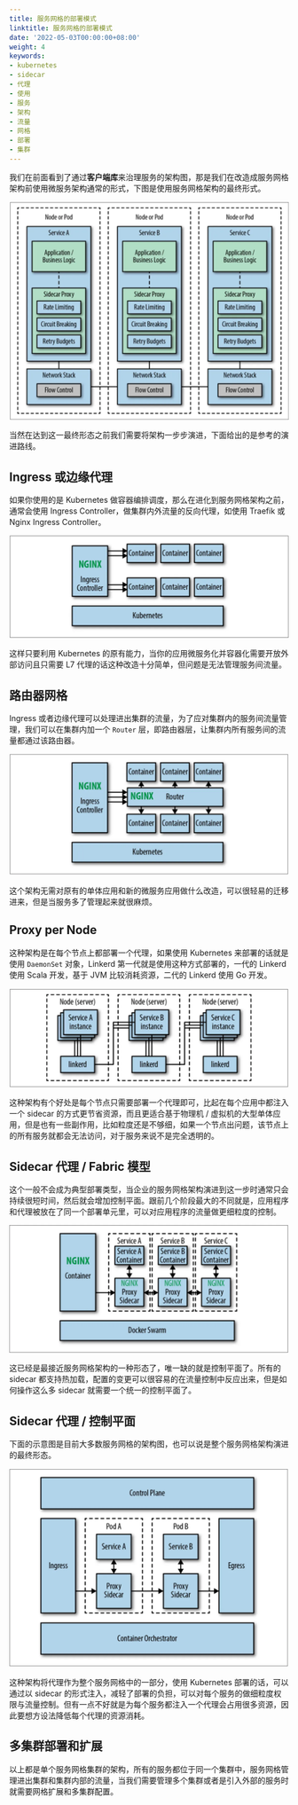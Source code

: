 ```yaml
---
title: 服务网格的部署模式
linktitle: 服务网格的部署模式
date: '2022-05-03T00:00:00+08:00'
weight: 4
keywords:
- kubernetes
- sidecar
- 代理
- 使用
- 服务
- 架构
- 流量
- 网格
- 部署
- 集群
---
```

我们在前面看到了通过**客户端库**来治理服务的架构图，那是我们在改造成服务网格架构前使用微服务架构通常的形式，下图是使用服务网格架构的最终形式。

![服务网格架构示意图](arch.webp)

当然在达到这一最终形态之前我们需要将架构一步步演进，下面给出的是参考的演进路线。

## Ingress 或边缘代理

如果你使用的是 Kubernetes 做容器编排调度，那么在进化到服务网格架构之前，通常会使用 Ingress Controller，做集群内外流量的反向代理，如使用 Traefik 或 Nginx Ingress Controller。

![Ingress 或边缘代理架构示意图](ingress.webp)

这样只要利用 Kubernetes 的原有能力，当你的应用微服务化并容器化需要开放外部访问且只需要 L7 代理的话这种改造十分简单，但问题是无法管理服务间流量。

## 路由器网格

Ingress 或者边缘代理可以处理进出集群的流量，为了应对集群内的服务间流量管理，我们可以在集群内加一个 `Router` 层，即路由器层，让集群内所有服务间的流量都通过该路由器。

![路由器网格架构示意图](router.webp)

这个架构无需对原有的单体应用和新的微服务应用做什么改造，可以很轻易的迁移进来，但是当服务多了管理起来就很麻烦。

## Proxy per Node

这种架构是在每个节点上都部署一个代理，如果使用 Kubernetes 来部署的话就是使用 `DaemonSet` 对象，Linkerd 第一代就是使用这种方式部署的，一代的 Linkerd 使用 Scala 开发，基于 JVM 比较消耗资源，二代的 Linkerd 使用 Go 开发。

![Proxy per node 架构示意图](proxy-per-node.webp)

这种架构有个好处是每个节点只需要部署一个代理即可，比起在每个应用中都注入一个 sidecar 的方式更节省资源，而且更适合基于物理机 / 虚拟机的大型单体应用，但是也有一些副作用，比如粒度还是不够细，如果一个节点出问题，该节点上的所有服务就都会无法访问，对于服务来说不是完全透明的。

## Sidecar 代理 / Fabric 模型

这个一般不会成为典型部署类型，当企业的服务网格架构演进到这一步时通常只会持续很短时间，然后就会增加控制平面。跟前几个阶段最大的不同就是，应用程序和代理被放在了同一个部署单元里，可以对应用程序的流量做更细粒度的控制。

![Sidecar 代理/Fabric 模型示意图](sidecar.webp)

这已经是最接近服务网格架构的一种形态了，唯一缺的就是控制平面了。所有的 sidecar 都支持热加载，配置的变更可以很容易的在流量控制中反应出来，但是如何操作这么多 sidecar 就需要一个统一的控制平面了。

## Sidecar 代理 / 控制平面

下面的示意图是目前大多数服务网格的架构图，也可以说是整个服务网格架构演进的最终形态。

![Sidecar 代理/控制平面架构示意图](control-plane.webp)

这种架构将代理作为整个服务网格中的一部分，使用 Kubernetes 部署的话，可以通过以 sidecar 的形式注入，减轻了部署的负担，可以对每个服务的做细粒度权限与流量控制。但有一点不好就是为每个服务都注入一个代理会占用很多资源，因此要想方设法降低每个代理的资源消耗。

## 多集群部署和扩展

以上都是单个服务网格集群的架构，所有的服务都位于同一个集群中，服务网格管理进出集群和集群内部的流量，当我们需要管理多个集群或者是引入外部的服务时就需要网格扩展和多集群配置。